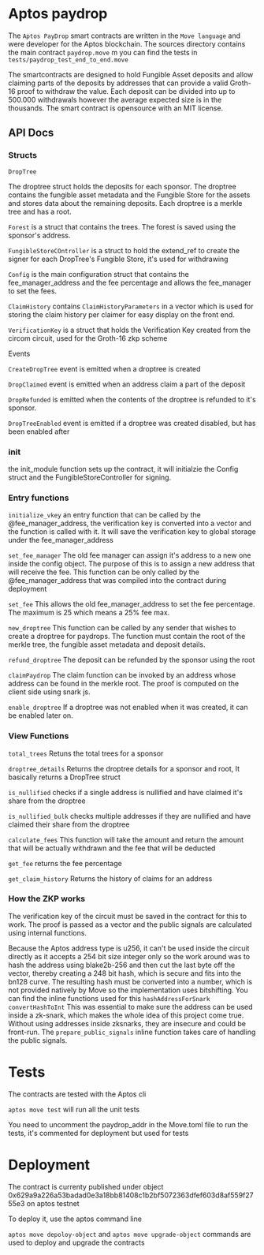# Aptos paydrop
The `Aptos PayDrop` smart contracts are written in the `Move language` and were developer for the Aptos blockchain.
The sources directory contains the main contract `paydrop.move` m you can find the tests in `tests/paydrop_test_end_to_end.move`

The smartcontracts are designed to hold Fungible Asset deposits and allow claiming parts of the deposits by addresses that can provide a valid Groth-16 proof to withdraw the value.
Each deposit can be divided into up to 500.000 withdrawals however the average expected size is in the thousands.
The smart contract is opensource  with an MIT license.

## API Docs

### Structs

`DropTree`

The droptree struct holds the deposits for each sponsor.
The droptree contains the fungible asset metadata and the Fungible Store for the assets and stores data about the remaining deposits.
Each droptree is a merkle tree and has a root.

`Forest` is a struct that contains the trees. The forest is saved using the sponsor's address.

`FungibleStoreCOntroller` is a struct to hold the extend_ref to create the signer for each DropTree's Fungible Store, it's used for withdrawing

`Config` is the main configuration struct that contains the fee_manager_address and the fee percentage and allows the fee_manager to set the fees.

`ClaimHistory` contains `ClaimHistoryParameters` in a vector which is used for storing the claim history per claimer for easy display on the front end.

`VerificationKey` is a struct that holds the Verification Key created from the circom circuit, used for the Groth-16 zkp scheme

Events

`CreateDropTree` event is emitted when a droptree is created

`DropClaimed` event is emitted when an address claim a part of the deposit

`DropRefunded` is emitted when the contents of the droptree is refunded to it's sponsor.

`DropTreeEnabled` event is emitted if a droptree was created disabled, but has been enabled after

### init
the init_module function sets up the contract, it will initialzie the Config struct and the FungibleStoreController for signing.

### Entry functions
`initialize_vkey` an entry function that can be called by the @fee_manager_address, the verification key is converted into a vector and the function is called with it. It will save the verification key to global storage under the fee_manager_address

`set_fee_manager` The old fee manager can assign it's address to a new one inside the config object. The purpose of this is to assign a new address that will receive the fee. This function can be only called by the @fee_manager_address that was compiled into the contract during deployment

`set_fee` This allows the old fee_manager_address to set the fee percentage. The maximum is 25 which means a 25% fee max.

`new_droptree` This function can be called by any sender that wishes to create a droptree for paydrops.
The function must contain the root of the merkle tree, the fungible asset metadata and deposit details.

`refund_droptree` The deposit can be refunded by the sponsor using the root 

`claimPaydrop` The claim function can be invoked by an address whose address can be found in the merkle root. The proof is computed on the client side using snark js.

`enable_droptree` If a droptree was not enabled when it was created, it can be enabled later on.

### View Functions
`total_trees` Retuns the total trees for a sponsor

`droptree_details` Returns the droptree details for a sponsor and root, It basically returns a DropTree struct

`is_nullified` checks if a single address is nullified and have claimed it's share from the droptree

`is_nullified_bulk` checks multiple addresses if they are nullified and have claimed their share from the droptree

`calculate_fees` This function will take the amount and return the amount that will be actually withdrawn and the fee that will be deducted

`get_fee` returns the fee percentage

`get_claim_history` Returns the history of claims for an address


### How the ZKP works
The verification key of the circuit must be saved in the contract for this to work.
The proof is passed as a vector<u256> and the public signals are calculated using internal functions.

Because the Aptos address type is u256, it can't be used inside the circuit directly as it accepts a 254 bit size integer only so the work around was to hash the address using blake2b-256 and then cut the last byte off the vector, thereby creating a 248 bit hash, which is secure and fits into the bn128 curve. The resulting hash must be converted into a number, which is not provided natively by Move so the implementation uses bitshifting.
You can find the inline functions used for this `hashAddressForSnark` `convertHashToInt` This was essential to make sure the address can be used inside a zk-snark, which makes the whole idea of this project come true.
Without using addresses inside zksnarks, they are insecure and could be front-run.
The `prepare_public_signals` inline function takes care of handling the public signals.


# Tests
The contracts are tested with the Aptos cli

`aptos move test` will run all the unit tests

You need to uncomment the paydrop_addr in the Move.toml file to run the tests, it's commented for deployment but used for tests

# Deployment 

The contract is currenty published under object 0x629a9a226a53badad0e3a18bb81408c1b2bf5072363dfef603d8af559f2755e3 on aptos testnet

To deploy it, use the aptos command line

`aptos move depoloy-object` and `aptos move upgrade-object` commands are used to deploy and upgrade the contracts